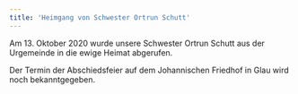 ```yaml
---
title: 'Heimgang von Schwester Ortrun Schutt'
---
```


Am 13. Oktober 2020 wurde unsere Schwester Ortrun Schutt aus der Urgemeinde in die ewige Heimat abgerufen.

Der Termin der Abschiedsfeier auf dem Johannischen Friedhof in Glau wird noch bekanntgegeben.
